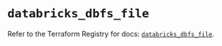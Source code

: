 # `databricks_dbfs_file`

Refer to the Terraform Registry for docs: [`databricks_dbfs_file`](https://registry.terraform.io/providers/databricks/databricks/1.49.0/docs/resources/dbfs_file).

